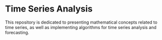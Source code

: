 # Time Series Analysis
This repository is dedicated to presenting mathematical concepts related to time series, as well as implementing algorithms for time series analysis and forecasting.
